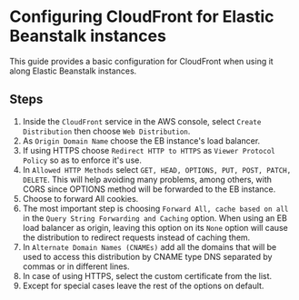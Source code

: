 # Configuring CloudFront for Elastic Beanstalk instances

This guide provides a basic configuration for CloudFront when using it along Elastic Beanstalk instances.

## Steps
1. Inside the `CloudFront` service in the AWS console, select `Create Distribution` then choose `Web Distribution`.
2. As `Origin Domain Name` choose the EB instance's load balancer.
3. If using HTTPS choose `Redirect HTTP to HTTPS` as `Viewer Protocol Policy` so as to enforce it's use.
4. In `Allowed HTTP Methods` select `GET, HEAD, OPTIONS, PUT, POST, PATCH, DELETE`. This will help avoiding many problems, among others, with CORS since OPTIONS method will be forwarded to the EB instance.
5. Choose to forward All cookies.
6. The most important step is choosing `Forward All, cache based on all` in the `Query String Forwarding and Caching` option. When using an EB load balancer as origin, leaving this option on its `None` option will cause the distribution to redirect requests instead of caching them.
7. In `Alternate Domain Names (CNAMEs)` add all the domains that will be used to access this distribution by CNAME type DNS separated by commas or in different lines.
8. In case of using HTTPS, select the custom certificate from the list.
9. Except for special cases leave the rest of the options on default.
